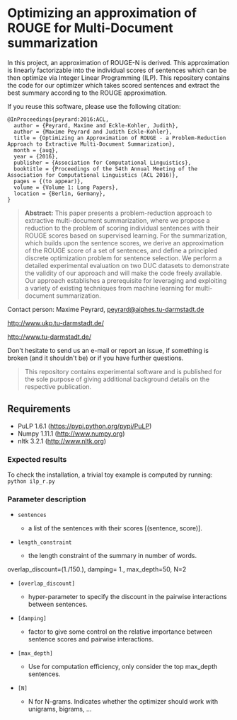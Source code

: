 # Optimizing an approximation of ROUGE for Multi-Document summarization

In this project, an approximation of ROUGE-N is derived. This approximation is linearly factorizable into the individual scores of sentences which can be then optimize via Integer Linear Programming (ILP). This repositery contains the code for our optimizer which takes scored sentences and extract the best summary according to the ROUGE approximation. 

If you reuse this software, please use the following citation:

```
@InProceedings{peyrard:2016:ACL,
  author = {Peyrard, Maxime and Eckle-Kohler, Judith},
  author = {Maxime Peyrard and Judith Eckle-Kohler},
  title = {Optimizing an Approximation of ROUGE - a Problem-Reduction Approach to Extractive Multi-Document Summarization},
  month = {aug},
  year = {2016},
  publisher = {Association for Computational Linguistics},
  booktitle = {Proceedings of the 54th Annual Meeting of the Association for Computational Linguistics (ACL 2016)},
  pages = {(to appear)},
  volume = {Volume 1: Long Papers},
  location = {Berlin, Germany},
}
```

> **Abstract:** This paper presents a problem-reduction approach to extractive multi-document summarization, where we propose a reduction to the problem of scoring individual sentences with their ROUGE scores based on supervised learning. For the summarization, which builds upon the sentence scores, we derive an approximation of the ROUGE score of a set of sentences, and define a principled discrete optimization problem for sentence selection. We perform a detailed experimental evaluation on two DUC datasets to demonstrate the validity of our approach and will make the code freely available. Our approach establishes a prerequisite for leveraging and exploiting a variety of existing techniques from machine learning for multi-document summarization.


Contact person: Maxime Peyrard, peyrard@aiphes.tu-darmstadt.de

http://www.ukp.tu-darmstadt.de/

http://www.tu-darmstadt.de/


Don't hesitate to send us an e-mail or report an issue, if something is broken (and it shouldn't be) or if you have further questions.

> This repository contains experimental software and is published for the sole purpose of giving additional background details on the respective publication. 


## Requirements

* PuLP 1.6.1 (https://pypi.python.org/pypi/PuLP)
* Numpy 1.11.1 (http://www.numpy.org)
* nltk 3.2.1 (http://www.nltk.org)

### Expected results

To check the installation, a trivial toy example is computed by running:
`python ilp_r.py`

### Parameter description

* `sentences`
  * a list of the sentences with their scores [(sentence, score)].

* `length_constraint`
  * the length constraint of the summary in number of words.

overlap_discount=(1./150.), damping= 1., max_depth=50, N=2
* `[overlap_discount]`
  * hyper-parameter to specify the discount in the pairwise interactions between sentences. 
  
* `[damping]`
  * factor to give some control on the relative importance between sentence scores and pairwise interactions.

* `[max_depth]`
  * Use for computation efficiency, only consider the top max_depth sentences.

* `[N]`
  * N for N-grams. Indicates whether the optimizer should work with unigrams, bigrams, ...
